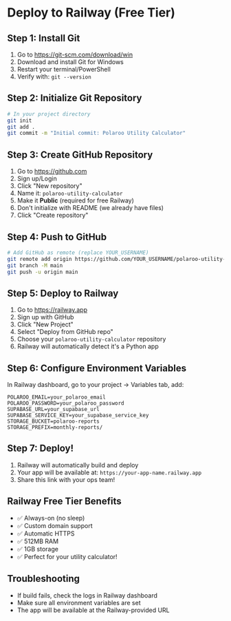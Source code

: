 # Deploy to Railway (Free Tier)

## Step 1: Install Git
1. Go to https://git-scm.com/download/win
2. Download and install Git for Windows
3. Restart your terminal/PowerShell
4. Verify with: `git --version`

## Step 2: Initialize Git Repository
```bash
# In your project directory
git init
git add .
git commit -m "Initial commit: Polaroo Utility Calculator"
```

## Step 3: Create GitHub Repository
1. Go to https://github.com
2. Sign up/Login
3. Click "New repository"
4. Name it: `polaroo-utility-calculator`
5. Make it **Public** (required for free Railway)
6. Don't initialize with README (we already have files)
7. Click "Create repository"

## Step 4: Push to GitHub
```bash
# Add GitHub as remote (replace YOUR_USERNAME)
git remote add origin https://github.com/YOUR_USERNAME/polaroo-utility-calculator.git
git branch -M main
git push -u origin main
```

## Step 5: Deploy to Railway
1. Go to https://railway.app
2. Sign up with GitHub
3. Click "New Project"
4. Select "Deploy from GitHub repo"
5. Choose your `polaroo-utility-calculator` repository
6. Railway will automatically detect it's a Python app

## Step 6: Configure Environment Variables
In Railway dashboard, go to your project → Variables tab, add:

```
POLAROO_EMAIL=your_polaroo_email
POLAROO_PASSWORD=your_polaroo_password
SUPABASE_URL=your_supabase_url
SUPABASE_SERVICE_KEY=your_supabase_service_key
STORAGE_BUCKET=polaroo-reports
STORAGE_PREFIX=monthly-reports/
```

## Step 7: Deploy!
1. Railway will automatically build and deploy
2. Your app will be available at: `https://your-app-name.railway.app`
3. Share this link with your ops team!

## Railway Free Tier Benefits
- ✅ Always-on (no sleep)
- ✅ Custom domain support
- ✅ Automatic HTTPS
- ✅ 512MB RAM
- ✅ 1GB storage
- ✅ Perfect for your utility calculator!

## Troubleshooting
- If build fails, check the logs in Railway dashboard
- Make sure all environment variables are set
- The app will be available at the Railway-provided URL
